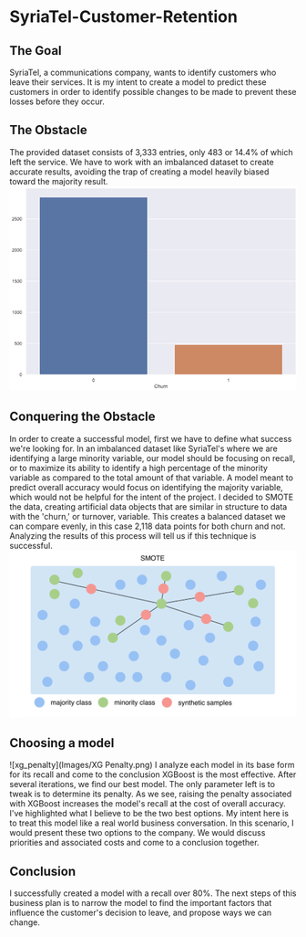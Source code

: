 # SyriaTel-Customer-Retention
## The Goal
SyriaTel, a communications company, wants to identify customers who leave their services. It is my intent to create a model to predict these customers in order to identify possible changes to be made to prevent these losses before they occur.
## The Obstacle
The provided dataset consists of 3,333 entries, only 483 or 14.4% of which left the service. We have to work with an imbalanced dataset to create accurate results, avoiding the trap of creating a model heavily biased toward the majority result.
![imbalance](Images/imbalance.png)
## Conquering the Obstacle
In order to create a successful model, first we have to define what success we're looking for. In an imbalanced dataset like SyriaTel's where we are identifying a large minority variable, our model should be focusing on recall, or to maximize its ability to identify a high percentage of the minority variable as compared to the total amount of that variable. A model meant to predict overall accuracy would focus on identifying the majority variable, which would not be helpful for the intent of the project.
I decided to SMOTE the data, creating artificial data objects that are similar in structure to data with the 'churn,' or turnover, variable. This creates a balanced dataset we can compare evenly, in this case 2,118 data points for both churn and not. Analyzing the results of this process will tell us if this technique is successful.
![smote](Images/SMOTE.png)
## Choosing a model
![xg_penalty](Images/XG Penalty.png)
I analyze each model in its base form for its recall and come to the conclusion XGBoost is the most effective. After several iterations, we find our best model. The only parameter left is to tweak is to determine its penalty. As we see, raising the penalty associated with XGBoost increases the model's recall at the cost of overall accuracy. I've highlighted what I believe to be the two best options. My intent here is to treat this model like a real world business conversation. In this scenario, I would present these two options to the company. We would discuss priorities and associated costs and come to a conclusion together.
## Conclusion
I successfully created a model with a recall over 80%. The next steps of this business plan is to narrow the model to find the important factors that influence the customer's decision to leave, and propose ways we can change.